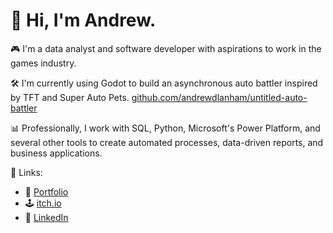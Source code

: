# 👋 Hi, I'm Andrew.

🎮 I'm a data analyst and software developer with aspirations to work in the games industry.

🛠️ I'm currently using Godot to build an asynchronous auto battler inspired by TFT and Super Auto Pets. [github.com/andrewdlanham/untitled-auto-battler](https://github.com/andrewdlanham/untitled-auto-battler)

📊 Professionally, I work with SQL, Python, Microsoft's Power Platform, and several other tools to create automated processes, data-driven reports, and business applications.

🔗 Links:
- 💼 [Portfolio](https://www.andrewdlanham.com)
- 🕹️ [itch.io](https://andrewdlanham.itch.io)
- 💬 [LinkedIn](https://www.linkedin.com/in/andrewdlanham)
